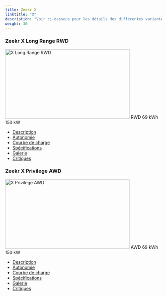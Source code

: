 ```yaml
---
title: Zeekr X
linktitle: "X"
description: "Voir ci-dessous pour les détails des différentes variantes de Zeekr X"
weight: 30
---
```

<!-- markdownlint-disable MD033 -->
<!-- markdownlint-disable MD010 -->
<div class="container p-3 mb-4 bg-body-tertiary rounded border">
<h3>Zeekr X Long Range RWD</h3>
	<div class="row">
		<div class="col col-12 col-md-6">
			<a href="x_long_range_rwd/"><img src="https://media.evkx.net/multimedia/models/zeekr/x/x_long_range_rwd/main_1_xst.jpg" class="img-fluid" width="400px" height="224px" alt="X Long Range RWD" ></a>
<i class="bi bi-record2-fill"></i> RWD <i class="bi bi-battery-full"></i> 69 kWh <i class="bi bi-ev-station"></i> 150 kW 
		</div>
		<div class="col col-12 col-md-6">
			<ul class="list-group list-group-flush">
				<li class="list-group-item list-group-item-action"><a href="x_long_range_rwd/" class="text-decoration-none text-black"><i class="bi-car-front"></i> Description</a></li>
				<li class="list-group-item list-group-item-action"><a href="x_long_range_rwd/rangeandconsumption/" class="text-decoration-none text-black" ><i class="bi-file-earmark-bar-graph"></i> Autonomie</a></li>
				<li class="list-group-item list-group-item-action"><a href="x_long_range_rwd/chargingcurve/" class="text-decoration-none text-black" ><i class="bi-battery-charging"></i> Courbe de charge</a></li>
				<li class="list-group-item list-group-item-action"><a href="x_long_range_rwd/specifications/" class="text-decoration-none text-black" ><i class="bi-layout-text-sidebar-reverse"></i> Spécifications</a></li>
				<li class="list-group-item list-group-item-action"><a href="x_long_range_rwd/gallery/" class="text-decoration-none text-black" ><i class="bi-images"></i> Galerie</a></li>
				<li class="list-group-item list-group-item-action"><a href="x_long_range_rwd/reviews/" class="text-decoration-none text-black" ><i class="bi-person-video2"></i> Critiques</a></li>
			</ul>
		</div>
	</div>
</div>
<div class="container p-3 mb-4 bg-body-tertiary rounded border">
<h3>Zeekr X Privilege AWD</h3>
	<div class="row">
		<div class="col col-12 col-md-6">
			<a href="x_privilege_awd/"><img src="https://media.evkx.net/multimedia/models/zeekr/x/x_privilege_awd/main_1_xst.jpg" class="img-fluid" width="400px" height="224px" alt="X Privilege AWD" ></a>
<i class="bi bi-record2-fill"></i> AWD <i class="bi bi-battery-full"></i> 69 kWh <i class="bi bi-ev-station"></i> 150 kW 
		</div>
		<div class="col col-12 col-md-6">
			<ul class="list-group list-group-flush">
				<li class="list-group-item list-group-item-action"><a href="x_privilege_awd/" class="text-decoration-none text-black"><i class="bi-car-front"></i> Description</a></li>
				<li class="list-group-item list-group-item-action"><a href="x_privilege_awd/rangeandconsumption/" class="text-decoration-none text-black" ><i class="bi-file-earmark-bar-graph"></i> Autonomie</a></li>
				<li class="list-group-item list-group-item-action"><a href="x_privilege_awd/chargingcurve/" class="text-decoration-none text-black" ><i class="bi-battery-charging"></i> Courbe de charge</a></li>
				<li class="list-group-item list-group-item-action"><a href="x_privilege_awd/specifications/" class="text-decoration-none text-black" ><i class="bi-layout-text-sidebar-reverse"></i> Spécifications</a></li>
				<li class="list-group-item list-group-item-action"><a href="x_privilege_awd/gallery/" class="text-decoration-none text-black" ><i class="bi-images"></i> Galerie</a></li>
				<li class="list-group-item list-group-item-action"><a href="x_privilege_awd/reviews/" class="text-decoration-none text-black" ><i class="bi-person-video2"></i> Critiques</a></li>
			</ul>
		</div>
	</div>
</div>
